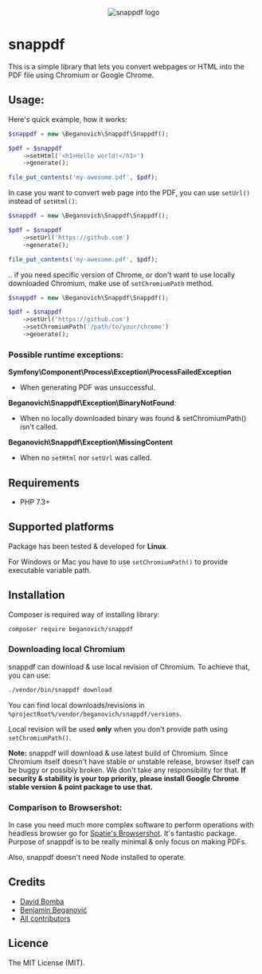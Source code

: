 <p align="center">
    <img src="https://raw.githubusercontent.com/beganovich/snappdf/master/art/cover.png" alt="snappdf logo">
</p>

# snappdf
This is a simple library that lets you convert webpages or HTML into the PDF file using Chromium or Google Chrome.

## Usage:

Here's quick example, how it works:

```php
$snappdf = new \Beganovich\Snappdf\Snappdf();

$pdf = $snappdf
    ->setHtml('<h1>Hello world!</h1>')
    ->generate();

file_put_contents('my-awesome.pdf', $pdf);
```

In case you want to convert web page into the PDF, you can use `setUrl()` instead of `setHtml()`:

```php
$snappdf = new \Beganovich\Snappdf\Snappdf();

$pdf = $snappdf
    ->setUrl('https://github.com')
    ->generate();

file_put_contents('my-awesome.pdf', $pdf);
```

.. if you need specific version of Chrome, or don't want to use locally downloaded Chromium, make use of `setChromiumPath` method.

```php
$snappdf = new \Beganovich\Snappdf\Snappdf();

$pdf = $snappdf
    ->setUrl('https://github.com')
    ->setChromiumPath('/path/to/your/chrome')
    ->generate();
```

### Possible runtime exceptions:
**Symfony\Component\Process\Exception\ProcessFailedException**
- When generating PDF was unsuccessful.
  
**Beganovich\Snappdf\Exception\BinaryNotFound**:
- When no locally downloaded binary was found & setChromiumPath() isn't called.

**Beganovich\Snappdf\Exception\MissingContent**
- When no `setHtml` nor `setUrl` was called.

## Requirements
- PHP 7.3+

## Supported platforms
Package has been tested & developed for **Linux**.

For Windows or Mac you have to use `setChromiumPath()` to provide executable variable path.

## Installation
Composer is required way of installing library:

```bash
composer require beganovich/snappdf
```

### Downloading local Chromium
snappdf can download & use local revision of Chromium. To achieve that, you can use:

```bash
./vendor/bin/snappdf download
```

You can find local downloads/revisions in `%projectRoot%/vendor/beganovich/snappdf/versions`.

Local revision will be used **only** when you don't provide path using `setChromiumPath()`.

**Note:** snappdf will download & use latest build of Chromium. Since Chromium itself doesn't have stable or unstable release, browser itself can be buggy or possibly broken. We don't take any responsibility for that. **If security & stability is your top priority, please install Google Chrome stable version & point package to use that.** 

### Comparison to Browsershot:
In case you need much more complex software to perform operations with headless browser go for [Spatie's Browsershot](https://github.com/spatie/browsershot). It's fantastic package.
Purpose of snappdf is to be really minimal & only focus on making PDFs.

Also, snappdf doesn't need Node installed to operate.
## Credits
- [David Bomba](https://github.com/turbo124)
- [Benjamin Beganović](https://github.com/beganovich)
- [All contributors](https://github.com/beganovich/chromium-pdf/contributors)

## Licence
The MIT License (MIT).
